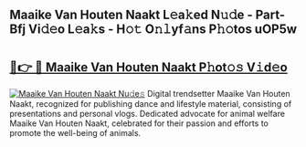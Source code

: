 ## Maaike Van Houten Naakt L𝚎a𝚔ed N𝚞𝚍e - Part-Bfj Vi𝚍𝚎o L𝚎a𝚔s - H𝚘𝚝 O𝚗𝚕yf𝚊ns P𝚑𝚘tos uOP5w

# <h2><a href="http://kf45mj.oniu.top/?m=Maaike+Van+Houten+Naakt">🔗👉 🔴 Maaike Van Houten Naakt P𝚑ot𝚘𝚜 V𝚒d𝚎o</a></h2>

[![Maaike Van Houten Naakt Nu𝚍e𝚜](https://i.imgur.com/0qMVB7G.gif)](http://kf45mj.oniu.top/?m=Maaike+Van+Houten+Naakt)
Digital trendsetter Maaike Van Houten Naakt, recognized for publishing dance and lifestyle material, consisting of presentations and personal vlogs. Dedicated advocate for animal welfare Maaike Van Houten Naakt, celebrated for their passion and efforts to promote the well-being of animals.  
